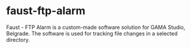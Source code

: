 # faust-ftp-alarm
Faust - FTP Alarm is a custom-made software solution for GAMA Studio, Belgrade. The software is used for tracking file changes in a selected directory.
